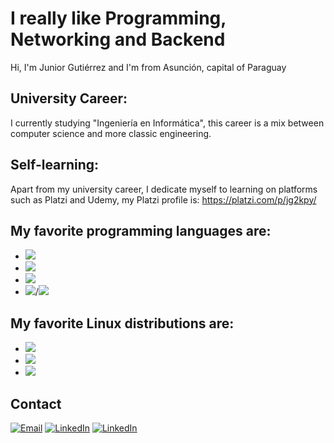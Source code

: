 # I really like Programming, Networking and Backend

Hi, I'm Junior Gutiérrez and I'm from Asunción, capital of Paraguay

## University Career:
I currently studying "Ingeniería en Informática", this career is a mix between computer science and more classic engineering.

## Self-learning:
Apart from my university career, I dedicate myself to learning on platforms such as Platzi and Udemy, my Platzi profile is: https://platzi.com/p/jg2kpy/

## My favorite programming languages are:

- <img src="https://img.shields.io/badge/C/C++%20-add8e6" />
- <img src="https://img.shields.io/badge/Java%20-F00" />
- <img src="https://img.shields.io/badge/Python%20-FF0" />
- <img src="https://img.shields.io/badge/JavaScript%20-FF0" />/<img src="https://img.shields.io/badge/TypeScript%20-00f" />

## My favorite Linux distributions are:

- <img src="https://img.shields.io/badge/Debian%20-F00" />
- <img src="https://img.shields.io/badge/Lubuntu%20-add8e6" />
- <img src="https://img.shields.io/badge/Arch%20-add8e6" />

## Contact

<a href="mailto:jlgutierrez2000@fpuna.edu.py?subject=Contact%20via%20Git%20Hub" target="_blank"><img src="https://img.shields.io/badge/Email-ffa5005.svg?&style=flat-square&logo=email&logoColor=white" alt="Email"></a>
<a href="https://www.linkedin.com/in/jose-luis-junior-gutierrez-aguero/" target="_blank"><img src="https://img.shields.io/badge/LinkedIn-%230077B5.svg?&style=flat-square&logo=linkedin&logoColor=white" alt="LinkedIn"></a>
<a href="https://steamcommunity.com/id/jg2kpy" target="_blank"><img src="https://img.shields.io/badge/Steam-%242526.svg?&style=flat-square&logo=steam&logoColor=white" alt="LinkedIn"></a>